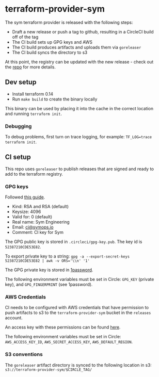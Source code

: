 # terraform-provider-sym

The sym terraform provider is released with the following steps:
* Draft a new release or push a tag to github, resulting in a CircleCI build off of the tag
* The CI build sets up GPG keys and AWS 
* The CI build produces artifacts and uploads them via `goreleaser`
* The CI build syncs the directory to s3

At this point, the registry can be updated with the new release - check out the [repo](https://github.com/symopsio/terraform-registry) 
for more details. 

## Dev setup

* Install terraform 0.14 
* Run `make build` to create the binary locally

This binary can be used by placing it into the cache in the correct location and running `terraform init`.

### Debugging

To debug problems, first turn on trace logging, for example: `TF_LOG=trace terraform init`. 

## CI setup

This repo uses `goreleaser` to publish releases that are signed and ready to add to the terraform registry. 

### GPG keys

Followed [this guide](https://docs.github.com/en/free-pro-team@latest/github/authenticating-to-github/generating-a-new-gpg-key). 

* Kind: RSA and RSA (default)
* Keysize: 4096
* Valid for: 0 (default)
* Real name: Sym Engineering
* Email: ci@symops.io
* Comment: CI key for Sym

The GPG public key is stored in `.circleci/gpg-key.pub`. The key id is `52387210CDE53E82`.

To export private key to a string: 
`gpg -a --export-secret-keys 52387210CDE53E82 | awk -v ORS='\\n' '1'`

The GPG private key is stored in [1password](https://start.1password.com/open/i?a=2TO6ZEW3SJD4LNVVDNSFUVV4EM&v=u22rzchdnmtttx65w2diswg5hu&i=n4dfszockvgxziiiznj6ogxstm&h=team-sym.1password.com).  

The following environment variables must be set in Circle: `GPG_KEY` (private key), and `GPG_FINGERPRINT` (see 1password).

### AWS Credentials

CI needs to be configured with AWS credentials that have permission to push artifacts to s3 to the `terraform-provider-sym` 
bucket in the `releases` account. 

An access key with these permissions can be found [here](https://start.1password.com/open/i?a=2TO6ZEW3SJD4LNVVDNSFUVV4EM&v=mmb6xlaf5eafg4r5btb4cqdrbi&i=mfjbvwhc6ndzxdquedk525v5oy&h=team-sym.1password.com).

The following environment variables must be set in Circle: `AWS_ACCESS_KEY_ID`, `AWS_SECRET_ACCESS_KEY`, `AWS_DEFAULT_REGION`.

### S3 conventions

The `goreleaser` artifact directory is synced to the following location in s3: `s3://terraform-provider-sym/$CIRCLE_TAG/` 